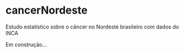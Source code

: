 # cancerNordeste

Estudo estatístico sobre o câncer no Nordeste brasileiro com dados do INCA

Em construção...
